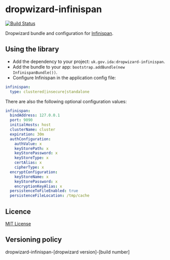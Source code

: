 # dropwizard-infinispan

[![Build Status](https://travis-ci.org/alphagov/dropwizard-infinispan.svg?branch=master)](https://travis-ci.org/alphagov/dropwizard-infinispan)

Dropwizard bundle and configuration for [Infinispan](https://infinispan.org).

## Using the library

* Add the dependency to your project: `uk.gov.ida:dropwizard-infinispan`.
* Add the bundle to your app: `bootstrap.addBundle(new InfinispanBundle())`.
* Configure Infinispan in the application config file:

```yaml
infinispan:
  type: clustered|insecure|standalone
```

There are also the following optional configuration values:

```yaml
infinispan:
  bindAddress: 127.0.0.1
  port: 9090
  initialHosts: host
  clusterName: cluster
  expiration: 30m
  authConfiguration: 
    authValue: x
    keyStorePath: x
    keyStorePassword: x
    keyStoreType: x
    certAlias: x
    cipherType: x
  encryptConfiguration:
    keyStoreName: x
    keyStorePassword: x
    encryptionKeyAlias: x
  persistenceToFileEnabled: true
  persistenceFileLocation: /tmp/cache
```

## Licence

[MIT License](LICENCE)

## Versioning policy

dropwizard-infinispan-[dropwizard version]-[build number]

